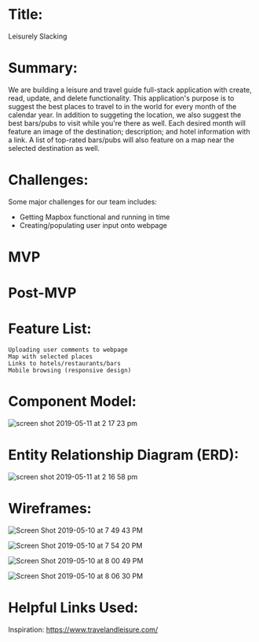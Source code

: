 # Title: 
Leisurely Slacking

# Summary:
We are building a leisure and travel guide full-stack application with create, read, update, and delete functionality. This application's purpose is to suggest the best places to travel to in the world for every month of the calendar year. In addition to suggeting the location, we also suggest the best bars/pubs to visit while you're there as well. Each desired month will feature an image of the destination; description; and hotel information with a link. A list of top-rated bars/pubs will also feature on a map near the selected destination as well.

# Challenges:
Some major challenges for our team includes:

* Getting Mapbox functional and running in time
* Creating/populating user input onto webpage
    
# MVP


# Post-MVP


# Feature List:
    Uploading user comments to webpage
    Map with selected places
    Links to hotels/restaurants/bars
    Mobile browsing (responsive design)

# Component Model:
![screen shot 2019-05-11 at 2 17 23 pm](https://media.git.generalassemb.ly/user/19655/files/d938b780-73f7-11e9-8a48-39fe6115362c)

# Entity Relationship Diagram (ERD):
![screen shot 2019-05-11 at 2 16 58 pm](https://media.git.generalassemb.ly/user/19655/files/de960200-73f7-11e9-9ba1-99e355b18894)

# Wireframes:
![Screen Shot 2019-05-10 at 7 49 43 PM](https://user-images.githubusercontent.com/45145737/57572517-6aecf880-73e9-11e9-86e1-56d8a3f4ee02.png)

![Screen Shot 2019-05-10 at 7 54 20 PM](https://user-images.githubusercontent.com/45145737/57572519-6de7e900-73e9-11e9-9c23-10eadd78f8ca.png)

![Screen Shot 2019-05-10 at 8 00 49 PM](https://user-images.githubusercontent.com/45145737/57572520-717b7000-73e9-11e9-8809-2a325a3a8622.png)

![Screen Shot 2019-05-10 at 8 06 30 PM](https://user-images.githubusercontent.com/45145737/57572521-750ef700-73e9-11e9-878e-3901ee9ad0f8.png)


# Helpful Links Used:

  Inspiration:
    https://www.travelandleisure.com/
